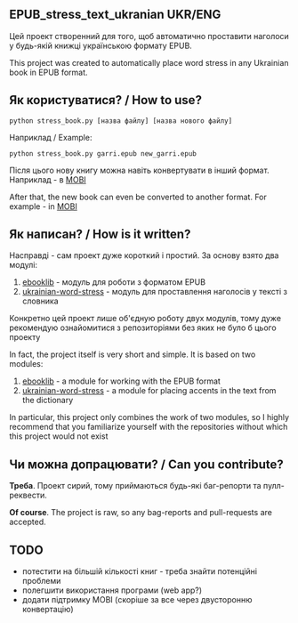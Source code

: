 ## EPUB_stress_text_ukranian UKR/ENG
Цей проект створенний для того, щоб автоматично проставити наголоси у будь-якій книжці українською формату EPUB.

This project was created to automatically place word stress in any Ukrainian book in EPUB format.

## Як користуватися? / How to use?
    python stress_book.py [назва файлу] [назва нового файлу]
Наприклад / Example:

    python stress_book.py garri.epub new_garri.epub

Після цього нову книгу можна навіть конвертувати в інший формат. Наприклад - в [MOBI](https://convertio.co/ru/epub-mobi)

After that, the new book can even be converted to another format. For example - in [MOBI](https://convertio.co/ru/epub-mobi)

## Як написан? / How is it written?
Насправді - сам проект дуже короткий і простий.
За основу взято два модулі:
1. [ebooklib](https://github.com/aerkalov/ebooklib) - модуль для роботи з форматом EPUB
2. [ukrainian-word-stress](https://github.com/lang-uk/ukrainian-word-stress) - модуль для проставлення наголосів у тексті з словника

Конкретно цей проект лише об'єдную роботу двух модулів, тому дуже рекомендую ознайомитися з репозиторіями без яких не було б цього проекту

In fact, the project itself is very short and simple.
It is based on two modules:
1. [ebooklib](https://github.com/aerkalov/ebooklib) - a module for working with the EPUB format
2. [ukrainian-word-stress](https://github.com/lang-uk/ukrainian-word-stress) - a module for placing accents in the text from the dictionary

In particular, this project only combines the work of two modules, so I highly recommend that you familiarize yourself with the repositories without which this project would not exist

## Чи можна допрацювати? / Can you contribute?
**Треба**. Проект сирий, тому приймаються будь-які баг-репорти та пулл-реквести.

**Of course**. The project is raw, so any bag-reports and pull-requests are accepted.

## TODO
+ потестити на більшій кількості книг - треба знайти потенційні проблеми
+ полегшити використання програми (web app?)
+ додати підтримку MOBI (скоріше за все через двусторонню конвертацію)
